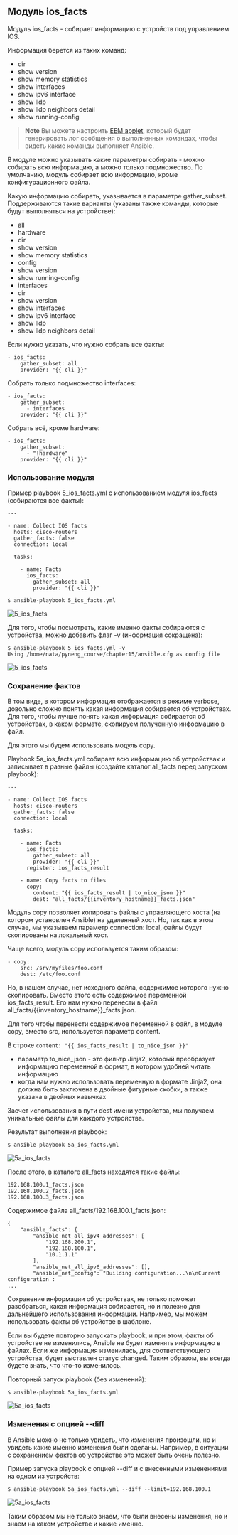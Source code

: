## Модуль ios_facts

Модуль ios_facts - собирает информацию с устройств под управлением IOS.

Информация берется из таких команд:
* dir
* show version
* show memory statistics
* show interfaces
* show ipv6 interface
* show lldp
* show lldp neighbors detail
* show running-config

>**Note** Вы можете настроить [EEM applet](http://xgu.ru/wiki/EEM#.D0.9F.D1.80.D0.B8.D0.BC.D0.B5.D1.80.D1.8B_.D1.81.D0.BE.D0.B1.D1.8B.D1.82.D0.B8.D1.8F_cli), который будет генерировать лог сообщения о выполненных командах, чтобы видеть какие команды выполняет Ansible.

В модуле можно указывать какие параметры собирать - можно собирать всю информацию, а можно только подмножество.
По умолчанию, модуль собирает всю информацию, кроме конфигурационного файла.

Какую информацию собирать, указывается в параметре gather_subset.
Поддерживаются такие варианты (указаны также команды, которые будут выполняться на устройстве):
* all
* hardware
 * dir
 * show version
 * show memory statistics
* config
 * show version
 * show running-config
* interfaces
 * dir
 * show version
 * show interfaces
 * show ipv6 interface
 * show lldp
 * show lldp neighbors detail

Если нужно указать, что нужно собрать все факты:
```
- ios_facts:
    gather_subset: all
    provider: "{{ cli }}"
```

Собрать только подмножество interfaces:
```
- ios_facts:
    gather_subset:
      - interfaces
    provider: "{{ cli }}"
```

Собрать всё, кроме hardware:
```
- ios_facts:
    gather_subset:
      - "!hardware"
    provider: "{{ cli }}"
```

### Использование модуля

Пример playbook 5_ios_facts.yml с использованием модуля ios_facts (собираются все факты):
```
---

- name: Collect IOS facts
  hosts: cisco-routers
  gather_facts: false
  connection: local

  tasks:

    - name: Facts
      ios_facts:
        gather_subset: all
        provider: "{{ cli }}"
```


```
$ ansible-playbook 5_ios_facts.yml
```

![5_ios_facts](https://raw.githubusercontent.com/natenka/Ansible-for-network-engineers/master/images/5_ios_facts.png)



Для того, чтобы посмотреть, какие именно факты собираются с устройства, можно добавить флаг -v (информация сокращена):
```
$ ansible-playbook 5_ios_facts.yml -v
Using /home/nata/pyneng_course/chapter15/ansible.cfg as config file
```

![5_ios_facts](https://raw.githubusercontent.com/natenka/Ansible-for-network-engineers/master/images/5_ios_facts_verbose.png)

### Сохранение фактов

В том виде, в котором информация отображается в режиме verbose, довольно сложно понять какая информация собирается об устройствах.
Для того, чтобы лучше понять какая информация собирается об устройствах, в каком формате, скопируем полученную информацию в файл.

Для этого мы будем использовать модуль copy.

Playbook 5a_ios_facts.yml собирает всю информацию об устройствах и записывает в разные файлы (создайте каталог all_facts перед запуском playbook):
```
---

- name: Collect IOS facts
  hosts: cisco-routers
  gather_facts: false
  connection: local

  tasks:

    - name: Facts
      ios_facts:
        gather_subset: all
        provider: "{{ cli }}"
      register: ios_facts_result

    - name: Copy facts to files
      copy:
        content: "{{ ios_facts_result | to_nice_json }}"
        dest: "all_facts/{{inventory_hostname}}_facts.json"
```

Модуль copy позволяет копировать файлы с управляющего хоста (на котором установлен Ansible) на удаленный хост.
Но, так как в этом случае, мы указываем параметр connection: local, файлы будут скопированы на локальный хост.

Чаще всего, модуль copy используется таким образом:
```
- copy:
    src: /srv/myfiles/foo.conf
    dest: /etc/foo.conf
```

Но, в нашем случае, нет исходного файла, содержимое которого нужно скопировать.
Вместо этого есть содержимое переменной ios_facts_result.
Его нам нужно перенести в файл all_facts/{{inventory_hostname}}_facts.json.

Для того чтобы перенести содержимое переменной в файл, в модуле copy, вместо src, используется параметр content.

В строке ```content: "{{ ios_facts_result | to_nice_json }}"```
* параметр to_nice_json - это фильтр Jinja2, который преобразует информацию переменной в формат, в котором удобней читать информацию
* когда нам нужно использовать переменную в формате Jinja2, она должна быть заключена в двойные фигурные скобки, а также указана в двойных кавычках

Засчет использования в пути dest имени устройства, мы получаем уникальные файлы для каждого устройства.


Результат выполнения playbook:
```
$ ansible-playbook 5a_ios_facts.yml
```

![5a_ios_facts](https://raw.githubusercontent.com/natenka/Ansible-for-network-engineers/master/images/5a_ios_facts.png)

После этого, в каталоге all_facts находятся такие файлы:
```
192.168.100.1_facts.json
192.168.100.2_facts.json
192.168.100.3_facts.json
```

Содержимое файла all_facts/192.168.100.1_facts.json:
```
{
    "ansible_facts": {
        "ansible_net_all_ipv4_addresses": [
            "192.168.200.1",
            "192.168.100.1",
            "10.1.1.1"
        ],
        "ansible_net_all_ipv6_addresses": [],
        "ansible_net_config": "Building configuration...\n\nCurrent configuration :
...
```


Сохранение информации об устройствах, не только поможет разобраться, какая информация собирается, но и полезно для дальнейшего использования информации.
Например, мы можем использовать факты об устройстве в шаблоне.

Если вы будете повторно запускать playbook, и при этом, факты об устройстве не изменились, Ansible не будет изменять информацию в файлах.
Если же информация изменилась, для соответствующего устройства, будет выставлен статус changed.
Таким образом, вы всегда будете знать, что что-то изменилось.

Повторный запуск playbook (без изменений):
```
$ ansible-playbook 5a_ios_facts.yml
```

![5a_ios_facts](https://raw.githubusercontent.com/natenka/Ansible-for-network-engineers/master/images/5a_ios_facts_no_change.png)

### Изменения с опцией --diff

В Ansible можно не только увидеть, что изменения произошли, но и увидеть какие именно изменения были сделаны.
Например, в ситуации с сохранением фактов об устройстве это может быть очень полезно.

Пример запуска playbook с опцией --diff и с внесенными изменениями на одном из устройств:
```
$ ansible-playbook 5a_ios_facts.yml --diff --limit=192.168.100.1
```

![5a_ios_facts](https://raw.githubusercontent.com/natenka/Ansible-for-network-engineers/master/images/5a_ios_facts_diff.png)

Таким образом мы не только знаем, что были внесены изменения, но и знаем на каком устройстве и какие именно.

